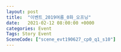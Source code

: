 ```yaml
---
layout: post
title:  "이벤트_2019여름_0화_오프닝"
date:   2021-02-12 08:00:00 +0000
categories: Event
Tags: Story Event
SceneCode: ["scene_evt190627_cp0_q1_s10"]
---
```

